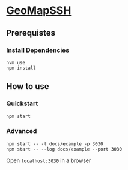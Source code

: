# [GeoMapSSH](https://github.com/egladman/GeoMapSSH)

## Prerequistes

### Install Dependencies
```
nvm use
npm install
```

## How to use

### Quickstart
```
npm start
```

### Advanced
```
npm start -- -l docs/example -p 3030
npm start -- --log docs/example --port 3030
```

Open `localhost:3030` in a browser
